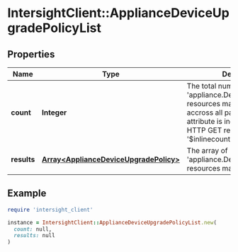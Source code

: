 # IntersightClient::ApplianceDeviceUpgradePolicyList

## Properties

| Name | Type | Description | Notes |
| ---- | ---- | ----------- | ----- |
| **count** | **Integer** | The total number of &#39;appliance.DeviceUpgradePolicy&#39; resources matching the request, accross all pages. The &#39;Count&#39; attribute is included when the HTTP GET request includes the &#39;$inlinecount&#39; parameter. | [optional] |
| **results** | [**Array&lt;ApplianceDeviceUpgradePolicy&gt;**](ApplianceDeviceUpgradePolicy.md) | The array of &#39;appliance.DeviceUpgradePolicy&#39; resources matching the request. | [optional] |

## Example

```ruby
require 'intersight_client'

instance = IntersightClient::ApplianceDeviceUpgradePolicyList.new(
  count: null,
  results: null
)
```

